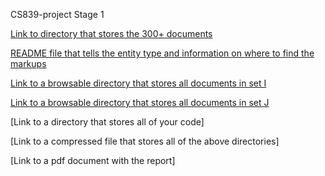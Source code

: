 CS839-project Stage 1

[Link to directory that stores the 300+ documents](https://github.com/dliangsta/cs839-project/tree/master/data/labeled) 

[README file that tells the entity type and information on where to find the markups](https://github.com/dliangsta/cs839-project/blob/master/data/labeled/README.md)

[Link to a browsable directory that stores all documents in set I](https://github.com/dliangsta/cs839-project/tree/master/data/labeled/I)

[Link to a browsable directory that stores all documents in set J](https://github.com/dliangsta/cs839-project/tree/master/data/labeled/J)

[Link to a directory that stores all of your code]

[Link to a compressed file that stores all of the above directories]

[Link to a pdf document with the report]
